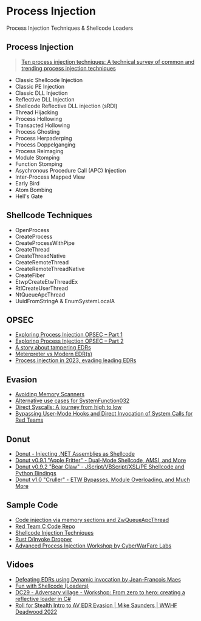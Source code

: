 # Process Injection
Process Injection Techniques & Shellcode Loaders

## Process Injection
> [Ten process injection techniques: A technical survey of common and trending process injection techniques](https://www.elastic.co/blog/ten-process-injection-techniques-technical-survey-common-and-trending-process)
- Classic Shellcode Injection
- Classic PE Injection
- Classic DLL Injection
- Reflective DLL Injection
- Shellcode Reflective DLL injection (sRDI)
- Thread Hijacking
- Process Hollowing
- Transacted Hollowing
- Process Ghosting
- Process Herpaderping
- Process Doppelganging
- Process Reimaging
- Module Stomping
- Function Stomping
- Asychronous Procedure Call (APC) Injection
- Inter-Process Mapped View
- Early Bird
- Atom Bombing
- Hell's Gate

## Shellcode Techniques
- OpenProcess
- CreateProcess
- CreateProcessWithPipe
- CreateThread
- CreateThreadNative
- CreateRemoteThread
- CreateRemoteThreadNative
- CreateFiber
- EtwpCreateEtwThreadEx
- RtlCreateUserThread
- NtQueueApcThread
- UuidFromStringA & EnumSystemLocalA

## OPSEC
- [Exploring Process Injection OPSEC – Part 1](https://rastamouse.me/exploring-process-injection-opsec-part-1/)
- [Exploring Process Injection OPSEC – Part 2](https://rastamouse.me/exploring-process-injection-opsec-part-2/)
- [A story about tampering EDRs](https://redops.at/en/blog/a-story-about-tampering-edrs)
- [Meterpreter vs Modern EDR(s)](https://redops.at/en/blog/meterpreter-vs-modern-edrs-in-2023)
- [Process injection in 2023, evading leading EDRs](https://vanmieghem.io/process-injection-evading-edr-in-2023/)

## Evasion
- [Avoiding Memory Scanners](https://www.blackhillsinfosec.com/avoiding-memory-scanners/)
- [Alternative use cases for SystemFunction032](https://s3cur3th1ssh1t.github.io/SystemFunction032_Shellcode/)
- [Direct Syscalls: A journey from high to low](https://redops.at/en/blog/direct-syscalls-a-journey-from-high-to-low)
- [Bypassing User-Mode Hooks and Direct Invocation of System Calls for Red Teams](https://www.mdsec.co.uk/2020/12/bypassing-user-mode-hooks-and-direct-invocation-of-system-calls-for-red-teams/)

## Donut
- [Donut - Injecting .NET Assemblies as Shellcode](https://thewover.github.io/Introducing-Donut/)
- [Donut v0.9.1 "Apple Fritter" - Dual-Mode Shellcode, AMSI, and More](https://thewover.github.io/Apple-Fritter/)
- [Donut v0.9.2 "Bear Claw" - JScript/VBScript/XSL/PE Shellcode and Python Bindings](https://thewover.github.io/Bear-Claw/)
- [Donut v1.0 "Cruller" - ETW Bypasses, Module Overloading, and Much More](https://thewover.github.io/Cruller/)

## Sample Code
- [Code injection via memory sections and ZwQueueApcThread](https://cocomelonc.github.io/tutorial/2022/01/17/malware-injection-14.html)
- [Red Team C Code Repo](https://github.com/Mr-Un1k0d3r/RedTeamCCode)
- [Shellcode Injection Techniques](https://github.com/plackyhacker/Shellcode-Injection-Techniques)
- [Rust D/Invoke Dropper](https://github.com/Nariod/Tartocitron)
- [Advanced Process Injection Workshop by CyberWarFare Labs](https://github.com/RedTeamOperations/Advanced-Process-Injection-Workshop)

## Vidoes
- [Defeating EDRs using Dynamic invocation by Jean-Francois Maes](https://youtu.be/LXfhyTpQ7TM)
- [Fun with Shellcode (Loaders)](https://youtu.be/HNGuM5LpOEw)
- [DC29 - Adversary village - Workshop: From zero to hero: creating a reflective loader in C#](https://youtu.be/E6LOQQiNjj0)
- [Roll for Stealth Intro to AV EDR Evasion | Mike Saunders | WWHF Deadwood 2022](https://youtu.be/TvPE5EAObHw)
